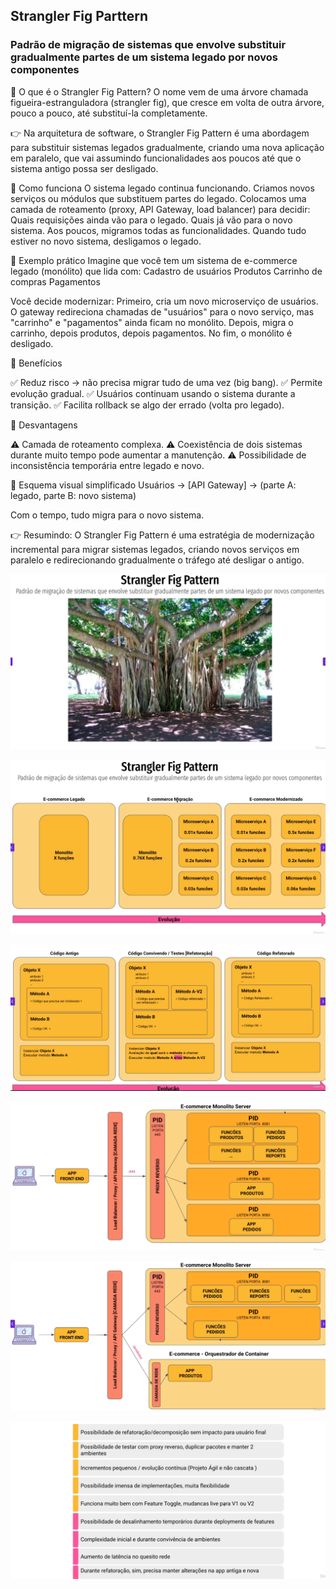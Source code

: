 ## Strangler Fig Parttern
### Padrão de migração de sistemas que envolve substituir gradualmente partes de um sistema legado por novos componentes

🌳 O que é o Strangler Fig Pattern?
O nome vem de uma árvore chamada figueira-estranguladora (strangler fig), que cresce em volta de outra árvore, pouco a pouco, até substituí-la completamente.

👉 Na arquitetura de software, o Strangler Fig Pattern é uma abordagem para substituir sistemas legados gradualmente, criando uma nova aplicação em paralelo, que vai assumindo funcionalidades aos poucos até que o sistema antigo possa ser desligado.

🔹 Como funciona
O sistema legado continua funcionando.
Criamos novos serviços ou módulos que substituem partes do legado.
Colocamos uma camada de roteamento (proxy, API Gateway, load balancer) para decidir:
    Quais requisições ainda vão para o legado.
    Quais já vão para o novo sistema.
Aos poucos, migramos todas as funcionalidades.
Quando tudo estiver no novo sistema, desligamos o legado.

🔹 Exemplo prático
Imagine que você tem um sistema de e-commerce legado (monólito) que lida com:
    Cadastro de usuários
    Produtos
    Carrinho de compras
    Pagamentos

Você decide modernizar:
Primeiro, cria um novo microserviço de usuários.
O gateway redireciona chamadas de "usuários" para o novo serviço, mas "carrinho" e "pagamentos" ainda ficam no monólito.
Depois, migra o carrinho, depois produtos, depois pagamentos.
No fim, o monólito é desligado.

🔹 Benefícios

✅ Reduz risco → não precisa migrar tudo de uma vez (big bang).
✅ Permite evolução gradual.
✅ Usuários continuam usando o sistema durante a transição.
✅ Facilita rollback se algo der errado (volta pro legado).

🔹 Desvantagens

⚠️ Camada de roteamento complexa.
⚠️ Coexistência de dois sistemas durante muito tempo pode aumentar a manutenção.
⚠️ Possibilidade de inconsistência temporária entre legado e novo.

🔹 Esquema visual simplificado
Usuários → [API Gateway] → (parte A: legado, parte B: novo sistema)


Com o tempo, tudo migra para o novo sistema.

👉 Resumindo:
O Strangler Fig Pattern é uma estratégia de modernização incremental para migrar sistemas legados, criando novos serviços em paralelo e redirecionando gradualmente o tráfego até desligar o antigo.

![img_1.png](img/img_1.png)

![img_2.png](img/img_2.png)

![img_3.png](img/img_3.png)

![img_4.png](img/img_4.png)

![img_5.png](img/img_5.png)

![img_6.png](img/img_6.png)